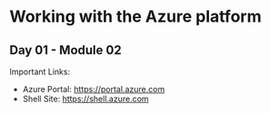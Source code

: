# Working with the Azure platform
## Day 01 - Module 02


Important Links:
* Azure Portal: https://portal.azure.com
* Shell Site: https://shell.azure.com
